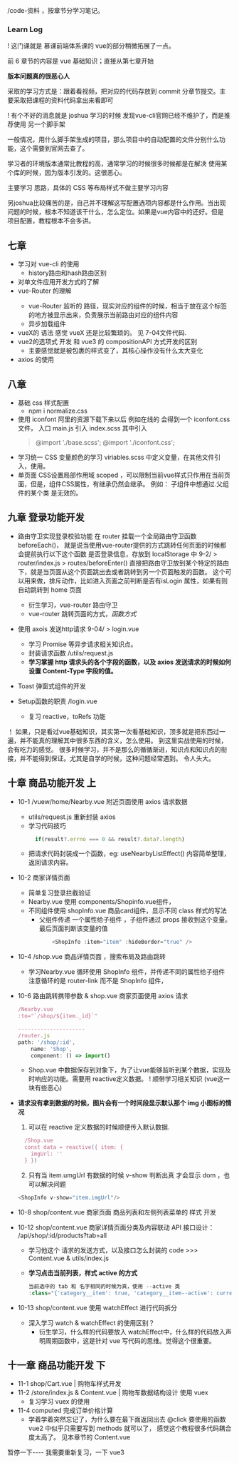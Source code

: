 

/code-资料 ，按章节分学习笔记。


### Learn Log

! 这门课就是 慕课前端体系课的 vue的部分稍微拓展了一点。 

前 6 章节的内容是 vue 基础知识；直接从第七章开始

__版本问题真的很恶心人__

采取的学习方式是：跟着看视频，把对应的代码存放到 commit 分章节提交。主要采取把课程的资料代码拿出来看即可 

! 有个不好的消息就是 joshua 学习的时候 发现vue-cli官网已经不维护了，而是推荐使用 另一个脚手架

一般情况，用什么脚手架生成的项目，那么项目中的自动配置的文件分别什么功能，这个需要到官网去查了。

学习者的环境版本通常比教程的高，通常学习的时候很多时候都是在解决 使用某个库的时候，因为版本引发的。这很恶心。

主要学习 思路，具体的 CSS 等布局样式不做主要学习内容

另joshua比较痛苦的是，自己并不理解这写配置选项内容都是什么作用。当出现问题的时候，根本不知道该干什么，怎么定位。如果是vue内容中的还好。但是 项目配置，教程根本不会多讲。


## 七章 

- 学习对 vue-cli 的使用
  - history路由和hash路由区别
- 对单文件应用开发方式的了解
- vue-Router 的理解
    <router-view/> 
    - vue-Router 监听的 路径，现实对应的组件的时候，相当于放在这个标签的地方被显示出来，负责展示当前路由对应的组件内容
    - 异步加载组件
- vueX的 语法
    感觉 vueX 还是比较繁琐的。
    见 7-04文件代码.
- vue2的选项式 开发 和 vue3 的 compositionAPI 方式开发的区别
    - 主要感觉就是被包裹的样式变了，其核心操作没有什么太大变化
- axios 的使用 

## 八章

- 基础 css 样式配置
    - npm i normalize.css
- 使用 iconfont
    阿里的资源下载下来以后 例如在线的 会得到一个 iconfont.css 文件，
    入口 main.js 引入 index.scss 其中引入
    >@import './base.scss';
    @import './iconfont.css';
- 学习统一 CSS 变量颜色的学习
    viriables.scss 中定义变量，在其他文件引入，使用。
- 单页面 CSS设置局部作用域
    scoped ，可以限制当前vue样式只作用在当前页面，但是，组件CSS属性，有继承仍然会继承。
    例如： 子组件中想通过.父组件的某个类  是无效的。

## 九章 登录功能开发

- 路由守卫实现登录校验功能
  在 router 挂载一个全局路由守卫函数 beforeEach()， 就是说当使用vue-router提供的方式跳转任何页面的时候都会提前执行以下这个函数
  是否登录信息，存放到 localStorage 中
  9-2/ > router/index.js > routes/beforeEnter() 直接把路由守卫放到某个特定的路由下，就是当页面从这个页面跳出去或者跳转到另一个页面触发的函数。
    这个可以用来做，排斥动作，比如进入页面之前判断是否有isLogin 属性，如果有则自动跳转到 home 页面
    - 衍生学习，vue-router 路由守卫
    - vue-router 跳转页面的方式，*函数方式*
- 使用 axois 发送http请求
    9-04/ > login.vue
    - 学习 Promise 等异步请求相关知识点。
  - 封装请求函数
    /utils/request.js
  - __学习掌握 http 请求头的各个字段的函数，以及 axios 发送请求的时候如何设置 Content-Type 字段的值。__
  
- Toast 弹窗式组件的开发
- Setup函数的职责
    /login.vue
  - 复习 reactive，toRefs 功能

！ 如果，只是看过vue基础知识，其实第一次看基础知识，顶多就是把东西过一遍，并不能真的理解其中很多东西的含义，怎么使用。
到这里实战使用的时候，会有吃力的感觉。 
很多时候学习，并不是那么的循循渐进，知识点和知识点的衔接，并不能得到保证。尤其是自学的时候，这种问题经常遇到。 令人头大。

## 十章 商品功能开发 上
- 10-1 /vuew/home/Nearby.vue 附近页面使用 axios 请求数据
  - utils/request.js 重新封装 axios 
  - 学习代码技巧
    ```js
      if(result?.errno === 0 && result?.data?.length)
    ```
  - 把请求代码封装成一个函数，eg: useNearbyListEffect() 内容简单整理，返回请求内容。
- 10-2 商家详情页面
  - 简单复习登录拦截验证
  - Nearby.vue 使用 components/Shopinfo.vue组件，
  - 不同组件使用 shopInfo.vue 商品card组件，显示不同 class 样式的写法
    - 父组件传递 一个属性给子组件 ，子组件通过 props 接收到这个变量。最后页面判断该变量的值
      ```js
          <ShopInfo :item="item" :hideBorder="true" />
      ```
- 10-4 /shop.vue 商品详情页面 ，搜索布局及路由跳转
  - 学习Nearby.vue 循环使用 ShopInfo 组件，并传递不同的属性给子组件
    注意循环的是 router-link 而不是 ShopInfo 组件，
- 10-6 路由跳转携带参数 & shop.vue 商家页面使用 axios 请求
  ```js
  /Nearby.vue
  :to="`/shop/${item._id}`"

  ---------------------
  /router.js
  path: '/shop/:id',
      name: 'Shop',
      component: () => import()

  ```
  - Shop.vue 中数据保存到对象下，为了让vue能够监听到某个数据，实现及时响应的功能。需要用 reactive定义数据。 ! 顺带学习相关知识 (vue这一块有些恶心)

- __请求没有拿到数据的时候，图片会有一个时间段显示默认那个 img 小图标的情况__
  1. 可以在 reactive 定义数据的时候顺便传入默认数据.
    ```js
      /Shop.vue
      const data = reactive({ item: {
        imgUrl: ''
      } })

    ```
  2. 只有当 item.umgUrl 有数据的时候 v-show 判断出真 才会显示 dom ，也可以解决问题
    ```js
    <ShopInfo v-show="item.imgUrl"/>
    ```
- 10-8 shop/content.vue 商家页面  商品列表和左侧列表菜单的 样式 开发
- 10-12 shop/content.vue 商家详情页面分类及内容联动
  API 接口设计： /api/shop/:id/products?tab=all

  - 学习他这个 请求的发送方式，以及接口怎么封装的 
    code >>> Content.vue & utils/index.js

  - __学习点击当前列表，样式 active 的方式__
    ```js
    当前选中的 tab 和 名字相同的时候为真，使用 --active 类
    :class="{'category__item': true, 'category__item--active': currentTab === item.tab}"

    ```
- 10-13 shop/content.vue 使用 watchEffect 进行代码拆分
  - 深入学习 watch & watchEffect 的使用区别？
    - 衍生学习，什么样的代码要放入 watchEffect中，什么样的代码放入声明周期函数中，这是针对 vue 写代码的思维。觉得这个很重要。

## 十一章 商品功能开发 下

- 11-1 shop/Cart.vue | 购物车样式开发
- 11-2 /store/index.js & Content.vue | 购物车数据结构设计 使用 vuex 
  - 复习学习 vuex 的使用
- 11-4 computed 完成订单价格计算
  - 学着学着突然忘记了，为什么要在最下面返回出去 @click 要使用的函数
    vue2 中似乎只需要写到 methods 就可以了，
    感觉这个教程很多代码耦合度太高了。 见本章节的 Content.vue 

暂停一下----
我需要重新复习，一下 vue3